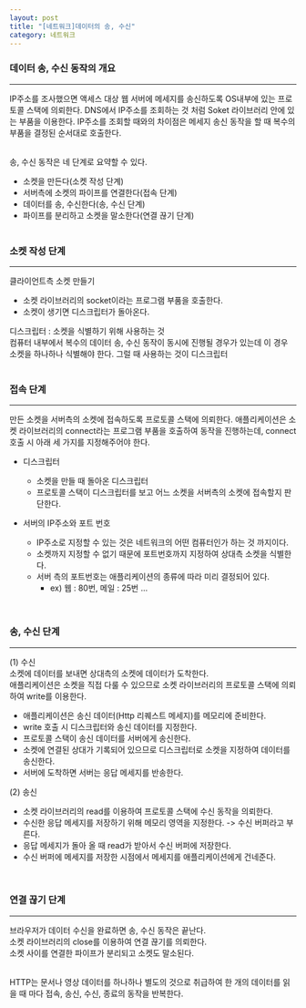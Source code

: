 ```yaml
---
layout: post
title: "[네트워크]데이터의 송, 수신"
category: 네트워크
---
```


### 데이터 송, 수신 동작의 개요
---
IP주소를 조사했으면 액세스 대상 웹 서버에 메세지를 송신하도록 OS내부에 있는 프로토콜 스택에 의뢰한다.
DNS에서 IP주소를 조회하는 것 처럼 Soket 라이브러리 안에 있는 부품을 이용한다. IP주소를 조회할 때와의 차이점은 메세지 송신 동작을 할 때 복수의 부품을 결정된 순서대로 호출한다.   
&nbsp;

송, 수신 동작은 네 단계로 요약할 수 있다.
- 소켓을 만든다(소켓 작성 단계)
- 서버측에 소켓의 파이프를 연결한다(접속 단계)
- 데이터를 송, 수신한다(송, 수신 단계)
- 파이프를 분리하고 소켓을 말소한다(연결 끊기 단계)   
&nbsp;

### 소켓 작성 단계
---
클라이언트측 소켓 만들기   
- 소켓 라이브러리의 socket이라는 프로그램 부품을 호출한다.   
- 소켓이 생기면 디스크립터가 돌아온다.   

디스크립터 : 소켓을 식별하기 위해 사용하는 것   
컴퓨터 내부에서 복수의 데이터 송, 수신 동작이 동시에 진행될 경우가 있는데 이 경우 소켓을 하나하나 식별해야 한다. 그럴 때 사용하는 것이 디스크립터   
&nbsp;


### 접속 단계
---
만든 소켓을 서버측의 소켓에 접속하도록 프로토콜 스택에 의뢰한다. 애플리케이션은 소켓 라이브러리의 connect라는 프로그램 부품을 호출하여 동작을 진행하는데, connect 호출 시 아래 세 가지를 지정해주어야 한다.

- 디스크립터
  - 소켓을 만들 때 돌아온 디스크립터
  - 프로토콜 스택이 디스크립터를 보고 어느 소켓을 서버측의 소켓에 접속할지 판단한다.


- 서버의 IP주소와 포트 번호
  - IP주소로 지정할 수 있는 것은 네트워크의 어떤 컴퓨터인가 하는 것 까지이다. 
  - 소켓까지 지정할 수 없기 때문에 포트번호까지 지정하여 상대측 소켓을 식별한다.
  - 서버 측의 포트번호는 애플리케이션의 종류에 따라 미리 결정되어 있다.
    - ex) 웹 : 80번, 메일 : 25번 ...   

&nbsp;

### 송, 수신 단계
---
(1) 수신   
소켓에 데이터를 보내면 상대측의 소켓에 데이터가 도착한다.   
애플리케이션은 소켓을 직접 다룰 수 있으므로 소켓 라이브러리의 프로토콜 스택에 의뢰하여 write를 이용한다.   

- 애플리케이션은 송신 데이터(Http 리퀘스트 메세지)를 메모리에 준비한다.   
- write 호출 시 디스크립터와 송신 데이터를 지정한다.   
- 프로토콜 스택이 송신 데이터를 서버에게 송신한다.   
- 소켓에 연결된 상대가 기록되어 있으므로 디스크립터로 소켓을 지정하여 데이터를 송신한다.   
- 서버에 도착하면 서버는 응답 메세지를 반송한다.   

(2) 송신   
- 소켓 라이브러리의 read를 이용하여 프로토콜 스택에 수신 동작을 의뢰한다.   
- 수신한 응답 메세지를 저장하기 위해 메모리 영역을 지정한다. -> 수신 버퍼라고 부른다.   
- 응답 메세지가 돌아 올 때 read가 받아서 수신 버퍼에 저장한다.   
- 수신 버퍼에 메세지를 저장한 시점에서 메세지를 애플리케이션에게 건네준다.

&nbsp;


### 연결 끊기 단계
---
브라우저가 데이터 수신을 완료하면 송, 수신 동작은 끝난다.   
소켓 라이브러리의 close를 이용하여 연결 끊기를 의뢰한다.   
소켓 사이를 연결한 파이프가 분리되고 소켓도 말소된다.   
&nbsp;

HTTP는 문서나 영상 데이터를 하나하나 별도의 것으로 취급하여 한 개의 데이터를 읽을 때 마다 접속, 송신, 수신, 종료의 동작을 반복한다.